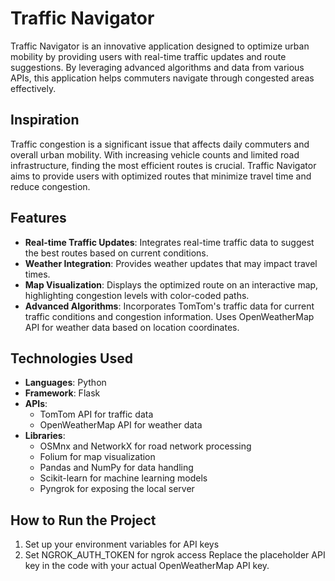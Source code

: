 # Traffic Navigator

Traffic Navigator is an innovative application designed to optimize urban mobility by providing users with real-time traffic updates and route suggestions. By leveraging advanced algorithms and data from various APIs, this application helps commuters navigate through congested areas effectively.

## Inspiration

Traffic congestion is a significant issue that affects daily commuters and overall urban mobility. With increasing vehicle counts and limited road infrastructure, finding the most efficient routes is crucial. Traffic Navigator aims to provide users with optimized routes that minimize travel time and reduce congestion.

## Features

- **Real-time Traffic Updates**: Integrates real-time traffic data to suggest the best routes based on current conditions.
- **Weather Integration**: Provides weather updates that may impact travel times.
- **Map Visualization**: Displays the optimized route on an interactive map, highlighting congestion levels with color-coded paths.
- **Advanced Algorithms**: Incorporates TomTom's traffic data for current traffic conditions and congestion information. Uses OpenWeatherMap API for weather data based on location coordinates.

## Technologies Used

- **Languages**: Python
- **Framework**: Flask
- **APIs**: 
  - TomTom API for traffic data
  - OpenWeatherMap API for weather data
- **Libraries**: 
  - OSMnx and NetworkX for road network processing
  - Folium for map visualization
  - Pandas and NumPy for data handling
  - Scikit-learn for machine learning models
  - Pyngrok for exposing the local server

## How to Run the Project
1.  Set up your environment variables for API keys
2.  Set NGROK_AUTH_TOKEN for ngrok access
Replace the placeholder API key in the code with your actual OpenWeatherMap API key.
